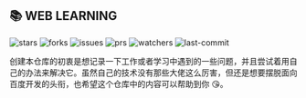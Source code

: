 ## 📚 WEB LEARNING

![stars](https://badgen.net/github/stars/xuan-zai/web-learning/?catch=300) ![forks](https://badgen.net/github/forks/xuan-zai/web-learning/?catch=30) ![issues](https://badgen.net/github/issues/xuan-zai/web-learning/?catch=30) ![prs](https://badgen.net/github/prs/xuan-zai/web-learning/?catch=30) ![watchers](https://badgen.net/github/watchers/xuan-zai/web-learning/?catch=30) ![last-commit](https://badgen.net/github/last-commit/xuan-zai/web-learning/?catch=30)

创建本仓库的初衷是想记录一下工作或者学习中遇到的一些问题，并且尝试着用自己的办法来解决它。虽然自己的技术没有那些大佬这么厉害，但还是想要摆脱面向百度开发的头衔，也希望这个仓库中的内容可以帮助到你 😘。
